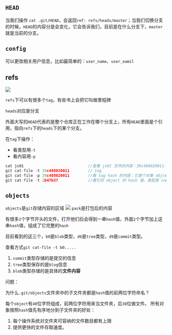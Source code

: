 ## `HEAD`
当我们操作 `cat .git/HEAD`，会返回`ref: refs/heads/master`；当我们切换分支的时候，`HEAD`的内容分是会变化，它会告诉我们，目前是在什么分支下，`master`就是当前的分支。

## `config`
可以更改相关用户信息，比如最简单的：`user_name`、`user_eamil`

## refs
![](https://i.loli.net/2018/12/16/5c16227021997.png)

`refs`下可以有很多个`tag`，有些书上会把它叫做里程碑

`heads`对应是分支

外面大写的`HEAD`代表的是整个仓库正在工作在哪个分支上，所有`HEAD`里面是个引用，指向`refs`下的`heads`下的某个分支。

在`tag`下操作：
* 看类型用`-t`
* 看内容用`-p`
```js
cat js01                            //查看 js01 文件的内容：39c488020011...，这是一个 tag 的 hash 值，js01 是 tag 的名字
git cat-file -t 39c488020011        // tag
git cat-file -p 39c488020011        //看 tag hash 的内容：它是个对象 objcet:2b47b37... type:commit  tag:js01
git cat-file -t 2b47b37             //看它的 object 的 hash 值，类型是 commit
```

## `objects`
`objects`是`git`存储内容的区域
![](https://i.loli.net/2018/12/16/5c1628e0cc853.png)
`pack`是打包后的内容

有很多`2`个字节开头的文件，打开他们后会得到一串`hash`值，外面`2`个字节加上这串`hash`值，组成了它完整的`hash`

目前看到的这三个，`b0`是`blob`类型，`d6`是`tree`类型，`d9`是`commit`类型。

查看方式`git cat-file -t b0.....`
1. `commit`类型存储的是提交的信息
2. `tree`类型保存的是`blog`信息
3. `blob`类型存储的是具体的**文件内容**

问题：

为什么`.git/objects`文件夹中的子文件夹都是`hash`值的前两位字符命名？

每个`object`有`40`位字符组成，前两位字符用来当文件夹，后`38`位做文件。
所有对象按照`hash`值先有序地分到子文件夹的好处：
1. 每个操作系统对文件夹可容纳的文件数目都有上限
2. 提供更快的文件存取速度。